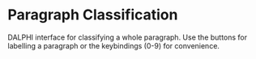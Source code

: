 # Paragraph Classification

DALPHI interface for classifying a whole paragraph. Use the buttons for labelling a paragraph or the keybindings (0-9) for convenience.